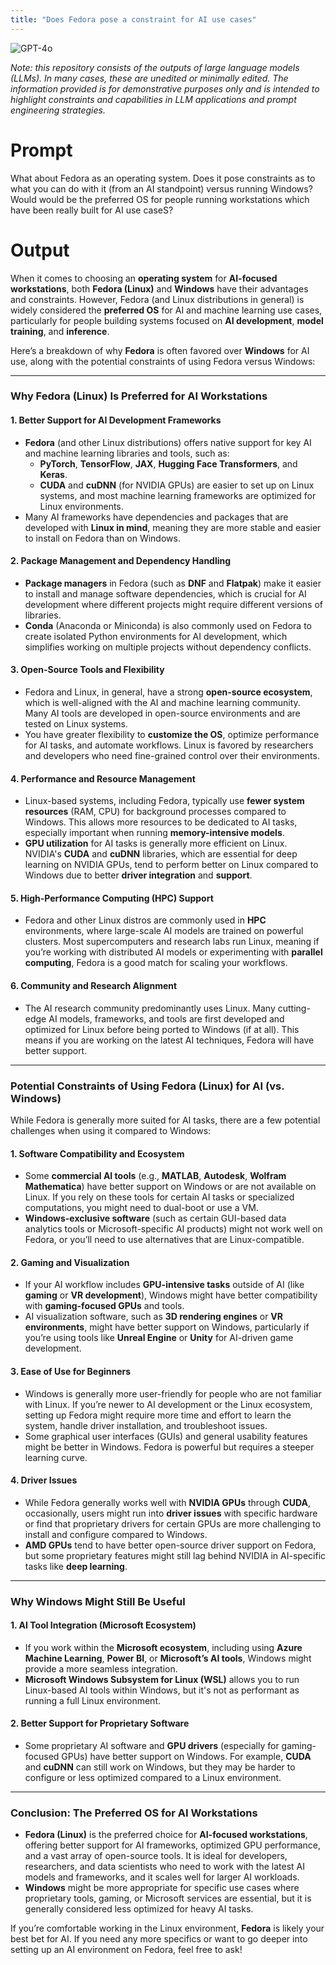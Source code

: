 ```yaml
---
title: "Does Fedora pose a constraint for AI use cases"
---
```

![GPT-4o](https://img.shields.io/badge/GPT--4o-3333FF?style=for-the-badge&logo=openai&logoColor=white)



*Note: this repository consists of the outputs of large language models (LLMs). In many cases, these are unedited or minimally edited. The information provided is for demonstrative purposes only and is intended to highlight constraints and capabilities in LLM applications and prompt engineering strategies.*


# Prompt

What about Fedora as an operating system. Does it pose constraints as to what you can do with it (from an AI standpoint) versus running Windows? Would would be the preferred OS for people running workstations which have been really built for AI use caseS?

# Output

When it comes to choosing an **operating system** for **AI-focused workstations**, both **Fedora (Linux)** and **Windows** have their advantages and constraints. However, Fedora (and Linux distributions in general) is widely considered the **preferred OS** for AI and machine learning use cases, particularly for people building systems focused on **AI development**, **model training**, and **inference**.

Here’s a breakdown of why **Fedora** is often favored over **Windows** for AI use, along with the potential constraints of using Fedora versus Windows:

---

### **Why Fedora (Linux) Is Preferred for AI Workstations**

#### 1. **Better Support for AI Development Frameworks**
   - **Fedora** (and other Linux distributions) offers native support for key AI and machine learning libraries and tools, such as:
     - **PyTorch**, **TensorFlow**, **JAX**, **Hugging Face Transformers**, and **Keras**.
     - **CUDA** and **cuDNN** (for NVIDIA GPUs) are easier to set up on Linux systems, and most machine learning frameworks are optimized for Linux environments.
   - Many AI frameworks have dependencies and packages that are developed with **Linux in mind**, meaning they are more stable and easier to install on Fedora than on Windows.

#### 2. **Package Management and Dependency Handling**
   - **Package managers** in Fedora (such as **DNF** and **Flatpak**) make it easier to install and manage software dependencies, which is crucial for AI development where different projects might require different versions of libraries.
   - **Conda** (Anaconda or Miniconda) is also commonly used on Fedora to create isolated Python environments for AI development, which simplifies working on multiple projects without dependency conflicts.

#### 3. **Open-Source Tools and Flexibility**
   - Fedora and Linux, in general, have a strong **open-source ecosystem**, which is well-aligned with the AI and machine learning community. Many AI tools are developed in open-source environments and are tested on Linux systems.
   - You have greater flexibility to **customize the OS**, optimize performance for AI tasks, and automate workflows. Linux is favored by researchers and developers who need fine-grained control over their environments.

#### 4. **Performance and Resource Management**
   - Linux-based systems, including Fedora, typically use **fewer system resources** (RAM, CPU) for background processes compared to Windows. This allows more resources to be dedicated to AI tasks, especially important when running **memory-intensive models**.
   - **GPU utilization** for AI tasks is generally more efficient on Linux. NVIDIA's **CUDA** and **cuDNN** libraries, which are essential for deep learning on NVIDIA GPUs, tend to perform better on Linux compared to Windows due to better **driver integration** and **support**.

#### 5. **High-Performance Computing (HPC) Support**
   - Fedora and other Linux distros are commonly used in **HPC** environments, where large-scale AI models are trained on powerful clusters. Most supercomputers and research labs run Linux, meaning if you’re working with distributed AI models or experimenting with **parallel computing**, Fedora is a good match for scaling your workflows.

#### 6. **Community and Research Alignment**
   - The AI research community predominantly uses Linux. Many cutting-edge AI models, frameworks, and tools are first developed and optimized for Linux before being ported to Windows (if at all). This means if you are working on the latest AI techniques, Fedora will have better support.

---

### Potential Constraints of Using Fedora (Linux) for AI (vs. Windows)

While Fedora is generally more suited for AI tasks, there are a few potential challenges when using it compared to Windows:

#### 1. **Software Compatibility and Ecosystem**
   - Some **commercial AI tools** (e.g., **MATLAB**, **Autodesk**, **Wolfram Mathematica**) have better support on Windows or are not available on Linux. If you rely on these tools for certain AI tasks or specialized computations, you might need to dual-boot or use a VM.
   - **Windows-exclusive software** (such as certain GUI-based data analytics tools or Microsoft-specific AI products) might not work well on Fedora, or you’ll need to use alternatives that are Linux-compatible.

#### 2. **Gaming and Visualization**
   - If your AI workflow includes **GPU-intensive tasks** outside of AI (like **gaming** or **VR development**), Windows might have better compatibility with **gaming-focused GPUs** and tools.
   - AI visualization software, such as **3D rendering engines** or **VR environments**, might have better support on Windows, particularly if you’re using tools like **Unreal Engine** or **Unity** for AI-driven game development.

#### 3. **Ease of Use for Beginners**
   - Windows is generally more user-friendly for people who are not familiar with Linux. If you’re newer to AI development or the Linux ecosystem, setting up Fedora might require more time and effort to learn the system, handle driver installation, and troubleshoot issues.
   - Some graphical user interfaces (GUIs) and general usability features might be better in Windows. Fedora is powerful but requires a steeper learning curve.

#### 4. **Driver Issues**
   - While Fedora generally works well with **NVIDIA GPUs** through **CUDA**, occasionally, users might run into **driver issues** with specific hardware or find that proprietary drivers for certain GPUs are more challenging to install and configure compared to Windows.
   - **AMD GPUs** tend to have better open-source driver support on Fedora, but some proprietary features might still lag behind NVIDIA in AI-specific tasks like **deep learning**.

---

### **Why Windows Might Still Be Useful**

#### 1. **AI Tool Integration (Microsoft Ecosystem)**
   - If you work within the **Microsoft ecosystem**, including using **Azure Machine Learning**, **Power BI**, or **Microsoft’s AI tools**, Windows might provide a more seamless integration.
   - **Microsoft Windows Subsystem for Linux (WSL)** allows you to run Linux-based AI tools within Windows, but it's not as performant as running a full Linux environment.

#### 2. **Better Support for Proprietary Software**
   - Some proprietary AI software and **GPU drivers** (especially for gaming-focused GPUs) have better support on Windows. For example, **CUDA** and **cuDNN** can still work on Windows, but they may be harder to configure or less optimized compared to a Linux environment.
  
---

### Conclusion: The Preferred OS for AI Workstations

- **Fedora (Linux)** is the preferred choice for **AI-focused workstations**, offering better support for AI frameworks, optimized GPU performance, and a vast array of open-source tools. It is ideal for developers, researchers, and data scientists who need to work with the latest AI models and frameworks, and it scales well for larger AI workloads.
- **Windows** might be more appropriate for specific use cases where proprietary tools, gaming, or Microsoft services are essential, but it is generally considered less optimized for heavy AI tasks.

If you’re comfortable working in the Linux environment, **Fedora** is likely your best bet for AI. If you need any more specifics or want to go deeper into setting up an AI environment on Fedora, feel free to ask!